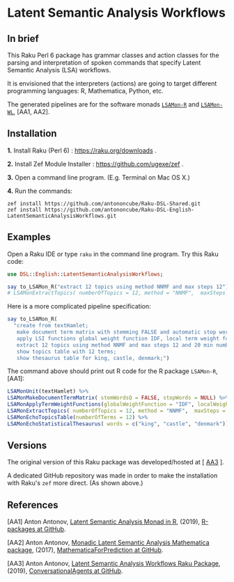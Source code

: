 # Latent Semantic Analysis Workflows 

## In brief

This Raku Perl 6 package has grammar classes and action classes for the parsing and
interpretation of spoken commands that specify Latent Semantic Analysis (LSA) workflows.

It is envisioned that the interpreters (actions) are going to target different
programming languages: R, Mathematica, Python, etc.

The generated pipelines are for the software monads 
[`LSAMon-R`](https://github.com/antononcube/R-packages/tree/master/LSAMon-R) 
and
[`LSAMon-WL`](https://github.com/antononcube/MathematicaForPrediction/blob/master/MonadicProgramming/MonadicLatentSemanticAnalysis.m),
\[AA1, AA2\].

## Installation

**1.** Install Raku (Perl 6) : https://raku.org/downloads . 

**2.** Install Zef Module Installer : https://github.com/ugexe/zef .

**3.** Open a command line program. (E.g. Terminal on Mac OS X.)

**4.** Run the commands:

```
zef install https://github.com/antononcube/Raku-DSL-Shared.git
zef install https://github.com/antononcube/Raku-DSL-English-LatentSemanticAnalysisWorkflows.git
```

## Examples

Open a Raku IDE or type `raku` in the command line program. Try this Raku code:

```raku
use DSL::English::LatentSemanticAnalysisWorkflows;

say to_LSAMon_R("extract 12 topics using method NNMF and max steps 12");
# LSAMonExtractTopics( numberOfTopics = 12, method = "NNMF",  maxSteps = 12)
``` 
    
Here is a more complicated pipeline specification:

```raku
say to_LSAMon_R(
  "create from textHamlet;
   make document term matrix with stemming FALSE and automatic stop words;
   apply LSI functions global weight function IDF, local term weight function TermFrequency, normalizer function Cosine;
   extract 12 topics using method NNMF and max steps 12 and 20 min number of documents per term;
   show topics table with 12 terms;
   show thesaurus table for king, castle, denmark;")
```

The command above should print out R code for the R package `LSAMon-R`, \[AA1\]:

```r
LSAMonUnit(textHamlet) %>%
LSAMonMakeDocumentTermMatrix( stemWordsQ = FALSE, stopWords = NULL) %>%
LSAMonApplyTermWeightFunctions(globalWeightFunction = "IDF", localWeightFunction = "None", normalizerFunction = "Cosine") %>%
LSAMonExtractTopics( numberOfTopics = 12, method = "NNMF",  maxSteps = 12, minNumberOfDocumentsPerTerm = 20) %>%
LSAMonEchoTopicsTable(numberOfTerms = 12) %>%
LSAMonEchoStatisticalThesaurus( words = c("king", "castle", "denmark"))
```   

## Versions

The original version of this Raku package was developed/hosted at 
\[ [AA3](https://github.com/antononcube/ConversationalAgents/tree/master/Packages/Perl6/LatentSemanticAnalysisWorkflows) \].

A dedicated GitHub repository was made in order to make the installation with Raku's `zef` more direct. 
(As shown above.)
 

## References

\[AA1\] Anton Antonov,
[Latent Semantic Analysis Monad in R](https://github.com/antononcube/R-packages/tree/master/LSAMon-R),
(2019),
[R-packages at GitHub](https://github.com/antononcube/R-packages).

\[AA2\] Anton Antonov,
[Monadic Latent Semantic Analysis Mathematica package](https://github.com/antononcube/MathematicaForPrediction/blob/master/MonadicProgramming/MonadicLatentSemanticAnalysis.m),
(2017),
[MathematicaForPrediction at GitHub](https://github.com/antononcube/MathematicaForPrediction).

\[AA3\] Anton Antonov, 
[Latent Semantic Analysis Workflows Raku Package](https://github.com/antononcube/ConversationalAgents/tree/master/Packages/Perl6/LatentSemanticAnalysisWorkflows), 
(2019),
[ConversationalAgents at GitHub](https://github.com/antononcube/ConversationalAgents).